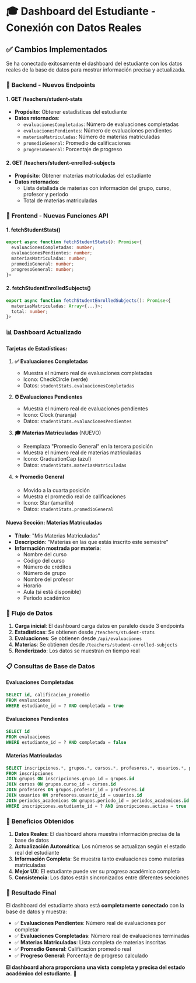 # 🎓 Dashboard del Estudiante - Conexión con Datos Reales

## ✅ Cambios Implementados

Se ha conectado exitosamente el dashboard del estudiante con los datos reales de la base de datos para mostrar información precisa y actualizada.

### 🔧 **Backend - Nuevos Endpoints**

#### **1. GET /teachers/student-stats**
- **Propósito**: Obtener estadísticas del estudiante
- **Datos retornados**:
  - `evaluacionesCompletadas`: Número de evaluaciones completadas
  - `evaluacionesPendientes`: Número de evaluaciones pendientes
  - `materiasMatriculadas`: Número de materias matriculadas
  - `promedioGeneral`: Promedio de calificaciones
  - `progresoGeneral`: Porcentaje de progreso

#### **2. GET /teachers/student-enrolled-subjects**
- **Propósito**: Obtener materias matriculadas del estudiante
- **Datos retornados**:
  - Lista detallada de materias con información del grupo, curso, profesor y periodo
  - Total de materias matriculadas

### 🎨 **Frontend - Nuevas Funciones API**

#### **1. fetchStudentStats()**
```typescript
export async function fetchStudentStats(): Promise<{
  evaluacionesCompletadas: number;
  evaluacionesPendientes: number;
  materiasMatriculadas: number;
  promedioGeneral: number;
  progresoGeneral: number;
}>
```

#### **2. fetchStudentEnrolledSubjects()**
```typescript
export async function fetchStudentEnrolledSubjects(): Promise<{
  materiasMatriculadas: Array<{...}>;
  total: number;
}>
```

### 📊 **Dashboard Actualizado**

#### **Tarjetas de Estadísticas:**

1. **✅ Evaluaciones Completadas**
   - Muestra el número real de evaluaciones completadas
   - Icono: CheckCircle (verde)
   - Datos: `studentStats.evaluacionesCompletadas`

2. **⏰ Evaluaciones Pendientes**
   - Muestra el número real de evaluaciones pendientes
   - Icono: Clock (naranja)
   - Datos: `studentStats.evaluacionesPendientes`

3. **🎓 Materias Matriculadas** (NUEVO)
   - Reemplaza "Promedio General" en la tercera posición
   - Muestra el número real de materias matriculadas
   - Icono: GraduationCap (azul)
   - Datos: `studentStats.materiasMatriculadas`

4. **⭐ Promedio General**
   - Movido a la cuarta posición
   - Muestra el promedio real de calificaciones
   - Icono: Star (amarillo)
   - Datos: `studentStats.promedioGeneral`

#### **Nueva Sección: Materias Matriculadas**

- **Título**: "Mis Materias Matriculadas"
- **Descripción**: "Materias en las que estás inscrito este semestre"
- **Información mostrada por materia**:
  - Nombre del curso
  - Código del curso
  - Número de créditos
  - Número de grupo
  - Nombre del profesor
  - Horario
  - Aula (si está disponible)
  - Periodo académico

### 🔄 **Flujo de Datos**

1. **Carga inicial**: El dashboard carga datos en paralelo desde 3 endpoints
2. **Estadísticas**: Se obtienen desde `/teachers/student-stats`
3. **Evaluaciones**: Se obtienen desde `/api/evaluaciones`
4. **Materias**: Se obtienen desde `/teachers/student-enrolled-subjects`
5. **Renderizado**: Los datos se muestran en tiempo real

### 📋 **Consultas de Base de Datos**

#### **Evaluaciones Completadas**
```sql
SELECT id, calificacion_promedio 
FROM evaluaciones 
WHERE estudiante_id = ? AND completada = true
```

#### **Evaluaciones Pendientes**
```sql
SELECT id 
FROM evaluaciones 
WHERE estudiante_id = ? AND completada = false
```

#### **Materias Matriculadas**
```sql
SELECT inscripciones.*, grupos.*, cursos.*, profesores.*, usuarios.*, periodos_academicos.*
FROM inscripciones
JOIN grupos ON inscripciones.grupo_id = grupos.id
JOIN cursos ON grupos.curso_id = cursos.id
JOIN profesores ON grupos.profesor_id = profesores.id
JOIN usuarios ON profesores.usuario_id = usuarios.id
JOIN periodos_academicos ON grupos.periodo_id = periodos_academicos.id
WHERE inscripciones.estudiante_id = ? AND inscripciones.activa = true
```

### 🎯 **Beneficios Obtenidos**

1. **Datos Reales**: El dashboard ahora muestra información precisa de la base de datos
2. **Actualización Automática**: Los números se actualizan según el estado real del estudiante
3. **Información Completa**: Se muestra tanto evaluaciones como materias matriculadas
4. **Mejor UX**: El estudiante puede ver su progreso académico completo
5. **Consistencia**: Los datos están sincronizados entre diferentes secciones

### 🚀 **Resultado Final**

El dashboard del estudiante ahora está **completamente conectado** con la base de datos y muestra:

- ✅ **Evaluaciones Pendientes**: Número real de evaluaciones por completar
- ✅ **Evaluaciones Completadas**: Número real de evaluaciones terminadas
- ✅ **Materias Matriculadas**: Lista completa de materias inscritas
- ✅ **Promedio General**: Calificación promedio real
- ✅ **Progreso General**: Porcentaje de progreso calculado

**El dashboard ahora proporciona una vista completa y precisa del estado académico del estudiante.** 🎉
